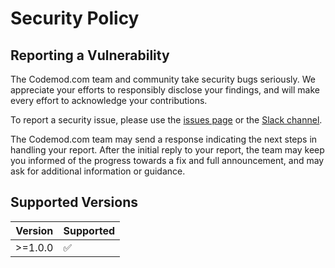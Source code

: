 # Security Policy

## Reporting a Vulnerability

The Codemod.com team and community take security bugs seriously. We appreciate your efforts to responsibly disclose your findings, and will make every effort to acknowledge your contributions.

To report a security issue, please use the [issues page](https://github.com/codemod-com/codemod-registry/issues) or the [Slack channel](https://codemod.com/community).

The Codemod.com team may send a response indicating the next steps in handling your report. After the initial reply to your report, the team may keep you informed of the progress towards a fix and full announcement, and may ask for additional information or guidance.

## Supported Versions

| Version | Supported          |
| ------- | ------------------ |
| >=1.0.0 | :white_check_mark: |
